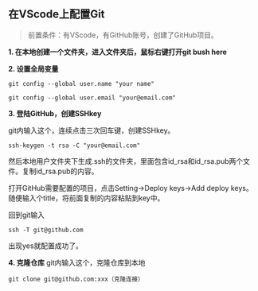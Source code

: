 ## 在VScode上配置Git

> 前置条件：有VScode，有GitHub账号，创建了GitHub项目。

**1. 在本地创建一个文件夹，进入文件夹后，鼠标右键打开git bush here**

**2. 设置全局变量**
~~~
git config --global user.name "your name"

git config --global user.email "your@email.com"
~~~

**3. 登陆GitHub，创建SSHkey**

git内输入这个，连续点击三次回车键，创建SSHkey。
~~~
ssh-keygen -t rsa -C "your@email.com"
~~~
然后本地用户文件夹下生成.ssh的文件夹，里面包含id_rsa和id_rsa.pub两个文件。复制id_rsa.pub的内容。

打开GitHub需要配置的项目，点击Setting->Deploy keys->Add deploy keys。随便输入个title，将前面复制的内容粘贴到key中。

回到git输入
~~~
ssh -T git@github.com
~~~
出现yes就配置成功了。

**4. 克隆仓库**
git内输入这个，克隆仓库到本地
~~~
git clone git@github.com:xxx（克隆连接）
~~~

